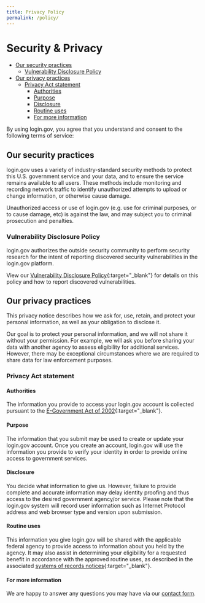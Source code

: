 ```yaml
---
title: Privacy Policy
permalink: /policy/
---
```


<div class="bg-white">
  <div class="container cntnr-wide pb3" markdown="1">

Security & Privacy
==================

<!-- MarkdownTOC depth="6" autolink="true" bracket="round" -->

- [Our security practices](#our-security-practices)
  - [Vulnerability Disclosure Policy](#vulnerability-disclosure-policy)
- [Our privacy practices](#our-privacy-practices)
  - [Privacy Act statement](#privacy-act-statement)
    - [Authorities](#authorities)
    - [Purpose](#purpose)
    - [Disclosure](#disclosure)
    - [Routine uses](#routine-uses)
    - [For more information](#for-more-information)

<!-- /MarkdownTOC -->

By using login.gov, you agree that you understand and consent to the
following terms of service:

Our security practices
----------------------

login.gov uses a variety of industry-standard security methods to
protect this U.S. government service and your data, and to ensure the
service remains available to all users. These methods include monitoring
and recording network traffic to identify unauthorized attempts to
upload or change information, or otherwise cause damage.

Unauthorized access or use of login.gov (e.g. use for criminal purposes,
or to cause damage, etc) is against the law, and may subject you to
criminal prosecution and penalties.

### Vulnerability Disclosure Policy

login.gov authorizes the outside security community to perform security research for the intent of reporting discovered security vulnerabilities in the login.gov platform.

View our [Vulnerability Disclosure Policy](https://18f.gsa.gov/vulnerability-disclosure-policy/){:target="_blank"} for details on this policy and how to report discovered vulnerabilities.

Our privacy practices
---------------------

This privacy notice describes how we ask for, use, retain, and protect
your personal information, as well as your obligation to disclose it.

Our goal is to protect your personal information, and we will not share
it without your permission. For example, we will ask you before sharing
your data with another agency to assess eligibility for additional
services. However, there may be exceptional circumstances where we are
required to share data for law enforcement purposes.

### Privacy Act statement

#### Authorities

The information you provide to access your login.gov account is
collected pursuant to the [E-Government Act of
2002](https://www.gpo.gov/fdsys/pkg/PLAW-107publ347/html/PLAW-107publ347.htm){:target="_blank"}.

#### Purpose

The information that you submit may be used to create or update your
login.gov account. Once you create an account, login.gov will use the
information you provide to verify your identity in order to provide
online access to government services.

#### Disclosure

You decide what information to give us. However, failure to provide
complete and accurate information may delay identity proofing and thus
access to the desired government agency/or service. Please note that the
login.gov system will record user information such as Internet Protocol
address and web browser type and version upon submission.

#### Routine uses

This information you give login.gov will be shared with the applicable
federal agency to provide access to information about you held by the
agency. It may also assist in determining your eligibility for a
requested benefit in accordance with the approved routine uses, as
described in the associated [systems of records
notices](https://www.federalregister.gov/documents/2017/01/19/2017-01174/privacy-act-of-1974-notice-of-a-new-system-of-records){:target="_blank"}.

#### For more information

We are happy to answer any questions you may have via our [contact
form](/contact).

  </div>
</div>
